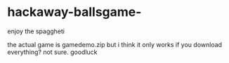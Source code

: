 # hackaway-ballsgame-
enjoy the spaggheti 

the actual game is gamedemo.zip but i think it only works if you download everything? not sure. goodluck



